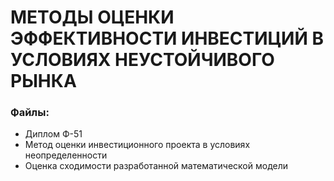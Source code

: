 # МЕТОДЫ ОЦЕНКИ ЭФФЕКТИВНОСТИ ИНВЕСТИЦИЙ В УСЛОВИЯХ НЕУСТОЙЧИВОГО РЫНКА

### Файлы: 
* Диплом Ф-51
* Метод оценки инвестиционного проекта в условиях неопределенности
* Оценка сходимости разработанной математической модели

